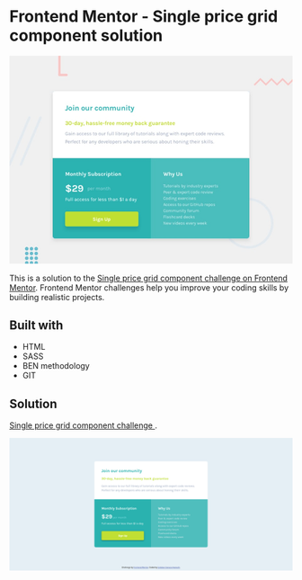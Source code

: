# Frontend Mentor - Single price grid component solution

![Design preview for the Single price grid component challenge  coding challenge](./design/desktop-preview.jpg)

This is a solution to the [Single price grid component challenge on Frontend Mentor](https://www.frontendmentor.io/challenges/single-price-grid-component-5ce41129d0ff452fec5abbbc). Frontend Mentor challenges help you improve your coding skills by building realistic projects.


## Built with

- HTML
- SASS
- BEN methodology
- GIT

## Solution

[Single price grid component challenge ](https://stebanc.github.io/single-price-grid-component/).

![Design preview for the Single price grid component challenge  coding challenge](./images/single-price-grid-component-solution.png)